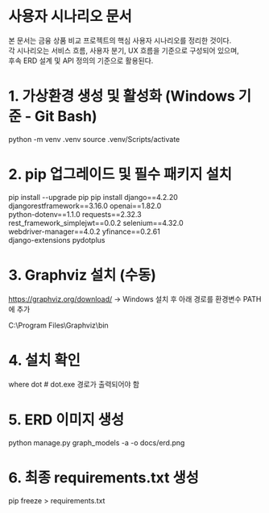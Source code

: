 <!-- back/docs/README.md -->
# 사용자 시나리오 문서

본 문서는 금융 상품 비교 프로젝트의 핵심 사용자 시나리오를 정리한 것이다.  
각 시나리오는 서비스 흐름, 사용자 분기, UX 흐름을 기준으로 구성되어 있으며,  
후속 ERD 설계 및 API 정의의 기준으로 활용된다.


# 1. 가상환경 생성 및 활성화 (Windows 기준 - Git Bash)
python -m venv .venv
source .venv/Scripts/activate

# 2. pip 업그레이드 및 필수 패키지 설치
pip install --upgrade pip
pip install django==4.2.20 djangorestframework==3.16.0 openai==1.82.0 \
    python-dotenv==1.1.0 requests==2.32.3 \
    rest_framework_simplejwt==0.0.2 selenium==4.32.0 \
    webdriver-manager==4.0.2 yfinance==0.2.61 \
    django-extensions pydotplus

# 3. Graphviz 설치 (수동)
https://graphviz.org/download/ → Windows 설치 후 아래 경로를 환경변수 PATH에 추가

C:\Program Files\Graphviz\bin

# 4. 설치 확인
where dot  # dot.exe 경로가 출력되어야 함

# 5. ERD 이미지 생성
python manage.py graph_models -a -o docs/erd.png

# 6. 최종 requirements.txt 생성
pip freeze > requirements.txt

